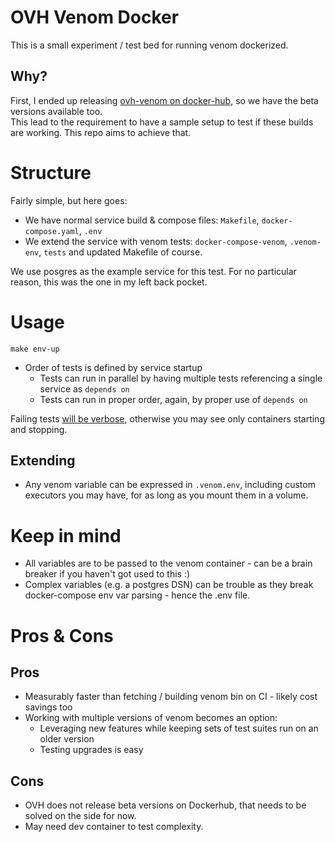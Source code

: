 # OVH Venom Docker
This is a small experiment / test bed for running venom dockerized.

## Why?
First, I ended up releasing [ovh-venom on docker-hub](https://hub.docker.com/repository/docker/miklosbagi/ovh-venom), so we have the beta versions available too.  
This lead to the requirement to have a sample setup to test if these builds are working. This repo aims to achieve that.

# Structure
Fairly simple, but here goes:
- We have normal service build & compose files: `Makefile`, `docker-compose.yaml`, `.env`
- We extend the service with venom tests: `docker-compose-venom`, `.venom-env`, `tests` and updated Makefile of course.

We use posgres as the example service for this test. For no particular reason, this was the one in my left back pocket.

# Usage
`make env-up`

- Order of tests is defined by service startup
  - Tests can run in parallel by having multiple tests referencing a single service as `depends on`
  - Tests can run in proper order, again, by proper use of `depends on`

Failing tests [will be verbose](https://github.com/miklosbagi/ovh-venom-docker/actions/runs/7935684858/job/21669360339), otherwise you may see only containers starting and stopping.

## Extending
- Any venom variable can be expressed in `.venom.env`, including custom executors you may have, for as long as you mount them in a volume.


# Keep in mind
- All variables are to be passed to the venom container - can be a brain breaker if you haven't got used to this :)
- Complex variables (e.g. a postgres DSN) can be trouble as they break docker-compose env var parsing - hence the .env file.

# Pros & Cons
## Pros
- Measurably faster than fetching / building venom bin on CI - likely cost savings too
- Working with multiple versions of venom becomes an option:
  - Leveraging new features while keeping sets of test suites run on an older version
  - Testing upgrades is easy
  
## Cons
- OVH does not release beta versions on Dockerhub, that needs to be solved on the side for now.
- May need dev container to test complexity. 
